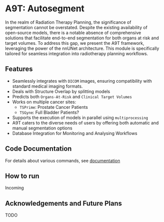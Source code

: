 # A9T: Autosegment

In the realm of Radiation Therapy Planning, 
the significance of segmentation cannot be overstated. 
Despite the existing availability of open-source models, 
there is a notable absence of comprehensive solutions 
that facilitate end-to-end segmentation for both organs at risk 
and target volumes. To address this gap, we present the A9T framework, 
leveraging the power of the nnUNet architecture. 
This module is specifically tailored for seamless integration 
into radiotherapy planning workflows.

## Features
- Seamlessly integrates with `DICOM` images, ensuring compatibility with standard medical imaging formats.
- Deals with Structure Overlap by splitting models
- Predicts both `Organs-At-Risk` and `Clinical Target Volumes`
- Works on multiple cancer sites:
  - `TSPrime`: Prostate Cancer Patients
  - `TSGyne`: Full Bladder Patients?
- Supports the execution of models in parallel using `multiprocessing`
- A9T caters to the diverse needs of users by offering both automatic and manual segmentation options
- Database Integration for Monitoring and Analysing Workflows

## Code Documentation
For details about various commands, see [documentation](documentation)

## How to run
Incoming

## Acknowledgements and Future Plans
TODO